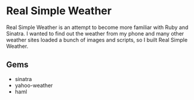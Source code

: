 Real Simple Weather
====

Real Simple Weather is an attempt to become more familiar with Ruby and Sinatra.
I wanted to find out the weather from my phone and many other weather sites loaded a bunch of images and scripts, 
so I built Real Simple Weather.

Gems
----

* sinatra
* yahoo-weather
* haml
